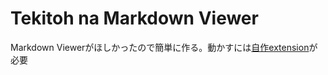 # Tekitoh na Markdown Viewer

Markdown Viewerがほしかったので簡単に作る。動かすには[自作extension](https://github.com/youkidearitai/study_extension)が必要

